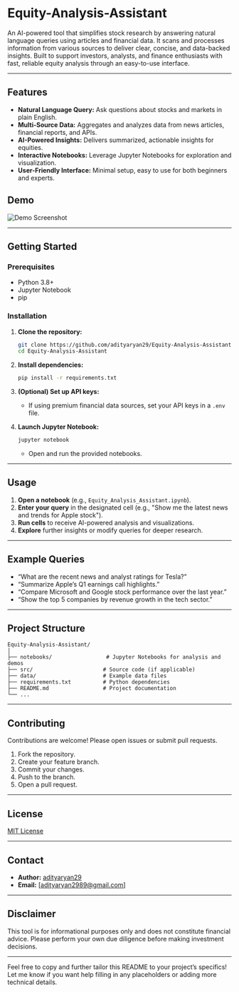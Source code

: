 # Equity-Analysis-Assistant

An AI-powered tool that simplifies stock research by answering natural language queries using articles and financial data. It scans and processes information from various sources to deliver clear, concise, and data-backed insights. Built to support investors, analysts, and finance enthusiasts with fast, reliable equity analysis through an easy-to-use interface.

---

## Features

- **Natural Language Query:** Ask questions about stocks and markets in plain English.
- **Multi-Source Data:** Aggregates and analyzes data from news articles, financial reports, and APIs.
- **AI-Powered Insights:** Delivers summarized, actionable insights for equities.
- **Interactive Notebooks:** Leverage Jupyter Notebooks for exploration and visualization.
- **User-Friendly Interface:** Minimal setup, easy to use for both beginners and experts.

## Demo

![Demo Screenshot](docs/demo.png) <!-- Add a screenshot in docs/demo.png if available -->

---

## Getting Started

### Prerequisites

- Python 3.8+
- Jupyter Notebook
- pip

### Installation

1. **Clone the repository:**
   ```bash
   git clone https://github.com/adityaryan29/Equity-Analysis-Assistant.git
   cd Equity-Analysis-Assistant
   ```

2. **Install dependencies:**
   ```bash
   pip install -r requirements.txt
   ```

3. **(Optional) Set up API keys:**
   - If using premium financial data sources, set your API keys in a `.env` file.

4. **Launch Jupyter Notebook:**
   ```bash
   jupyter notebook
   ```
   - Open and run the provided notebooks.

---

## Usage

1. **Open a notebook** (e.g., `Equity_Analysis_Assistant.ipynb`).
2. **Enter your query** in the designated cell (e.g., "Show me the latest news and trends for Apple stock").
3. **Run cells** to receive AI-powered analysis and visualizations.
4. **Explore** further insights or modify queries for deeper research.

---

## Example Queries

- “What are the recent news and analyst ratings for Tesla?”
- “Summarize Apple’s Q1 earnings call highlights.”
- “Compare Microsoft and Google stock performance over the last year.”
- “Show the top 5 companies by revenue growth in the tech sector.”

---

## Project Structure

```
Equity-Analysis-Assistant/
│
├── notebooks/                 # Jupyter Notebooks for analysis and demos
├── src/                      # Source code (if applicable)
├── data/                     # Example data files
├── requirements.txt          # Python dependencies
├── README.md                 # Project documentation
└── ...
```

---

## Contributing

Contributions are welcome! Please open issues or submit pull requests.

1. Fork the repository.
2. Create your feature branch.
3. Commit your changes.
4. Push to the branch.
5. Open a pull request.

---

## License

[MIT License](LICENSE)

---

## Contact

- **Author:** [adityaryan29](https://github.com/adityaryan29)
- **Email:** [adityaryan2989@gmail.com] 

---

## Disclaimer

This tool is for informational purposes only and does not constitute financial advice. Please perform your own due diligence before making investment decisions.

---

Feel free to copy and further tailor this README to your project’s specifics! Let me know if you want help filling in any placeholders or adding more technical details.
